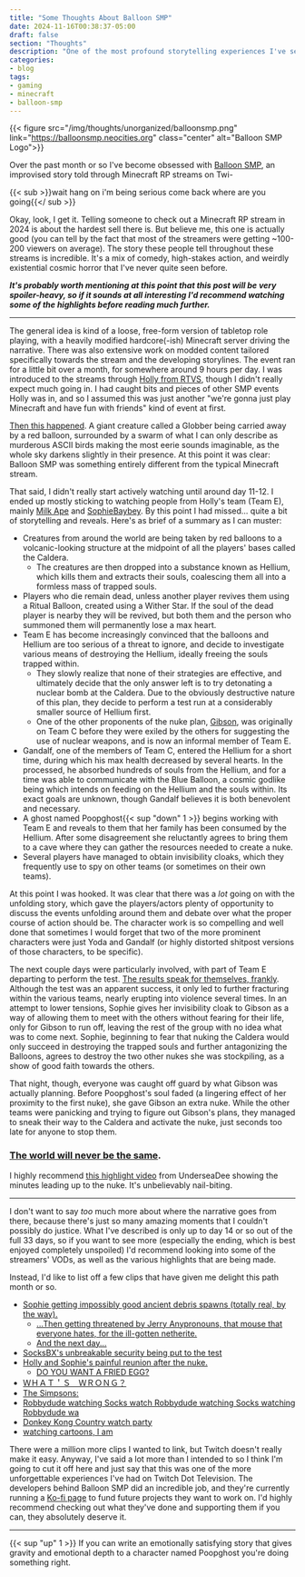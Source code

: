 ```yaml
---
title: "Some Thoughts About Balloon SMP"
date: 2024-11-16T00:38:37-05:00
draft: false
section: "Thoughts"
description: "One of the most profound storytelling experiences I've seen in years was an improvised Minecraft RP about the death of the universe. Sometimes the internet is alright."
categories:
- blog
tags:
- gaming
- minecraft
- balloon-smp
---
```


{{< figure
    src="/img/thoughts/unorganized/balloonsmp.png"
    link="https://balloonsmp.neocities.org"
    class="center"
    alt="Balloon SMP Logo">}}

Over the past month or so I've become obsessed with [Balloon SMP](https://balloonsmp.neocities.org/), an improvised story told through Minecraft RP streams on Twi-

{{< sub >}}wait hang on i'm being serious come back where are you going{{</ sub >}}

Okay, look, I get it. Telling someone to check out a Minecraft RP stream in 2024 is about the hardest sell there is. But believe me, this one is actually good (you can tell by the fact that most of the streamers were getting ~100-200 viewers on average). The story these people tell throughout these streams is incredible. It's a mix of comedy, high-stakes action, and weirdly existential cosmic horror that I've never quite seen before.

***It's probably worth mentioning at this point that this post will be very spoiler-heavy, so if it sounds at all interesting I'd recommend watching some of the highlights before reading much further.***

---

The general idea is kind of a loose, free-form version of tabletop role playing, with a heavily modified hardcore(-ish) Minecraft server driving the narrative. There was also extensive work on modded content tailored specifically towards the stream and the developing storylines. The event ran for a little bit over a month, for somewhere around 9 hours per day. I was introduced to the streams through [Holly from RTVS](https://www.twitch.tv/hollow_tones/clip/InventiveProudCroissantTheThing-uMvDSgHarTAFCmXN), though I didn't really expect much going in. I had caught bits and pieces of other SMP events Holly was in, and so I assumed this was just another "we're gonna just play Minecraft and have fun with friends" kind of event at first.

[Then this happened](https://youtu.be/OJIVGpXkSWs?t=22211). A giant creature called a Globber being carried away by a red balloon, surrounded by a swarm of what I can only describe as murderous ASCII birds making the most eerie sounds imaginable, as the whole sky darkens slightly in their presence. At this point it was clear: Balloon SMP was something entirely different from the typical Minecraft stream.

That said, I didn't really start actively watching until around day 11-12. I ended up mostly sticking to watching people from Holly's team (Team E), mainly [Milk Ape](https://www.twitch.tv/milk__ape) and [SophieBaybey](https://www.twitch.tv/sophiebaybey). By this point I had missed... quite a bit of storytelling and reveals. Here's as brief of a summary as I can muster:

* Creatures from around the world are being taken by red balloons to a volcanic-looking structure at the midpoint of all the players' bases called the Caldera.
  * The creatures are then dropped into a substance known as Hellium, which kills them and extracts their souls, coalescing them all into a formless mass of trapped souls.
* Players who die remain dead, unless another player revives them using a Ritual Balloon, created using a Wither Star. If the soul of the dead player is nearby they will be revived, but both them and the person who summoned them will permanently lose a max heart.
* Team E has become increasingly convinced that the balloons and Hellium are too serious of a threat to ignore, and decide to investigate various means of destroying the Hellium, ideally freeing the souls trapped within.
  * They slowly realize that none of their strategies are effective, and ultimately decide that the only answer left is to try detonating a nuclear bomb at the Caldera. Due to the obviously destructive nature of this plan, they decide to perform a test run at a considerably smaller source of Hellium first.
  * One of the other proponents of the nuke plan, [Gibson](https://www.twitch.tv/padabana), was originally on Team C before they were exiled by the others for suggesting the use of nuclear weapons, and is now an informal member of Team E.
* Gandalf, one of the members of Team C, entered the Hellium for a short time, during which his max health decreased by several hearts. In the processed, he absorbed hundreds of souls from the Hellium, and for a time was able to communicate with the Blue Balloon, a cosmic godlike being which intends on feeding on the Hellium and the souls within. Its exact goals are unknown, though Gandalf believes it is both benevolent and necessary.
* A ghost named Poopghost{{< sup "down" 1 >}} begins working with Team E and reveals to them that her family has been consumed by the Hellium. After some disagreement she reluctantly agrees to bring them to a cave where they can gather the resources needed to create a nuke.
* Several players have managed to obtain invisibility cloaks, which they frequently use to spy on other teams (or sometimes on their own teams).

At this point I was hooked. It was clear that there was a *lot* going on with the unfolding story, which gave the players/actors plenty of opportunity to discuss the events unfolding around them and debate over what the proper course of action should be. The character work is so compelling and well done that sometimes I would forget that two of the more prominent characters were just Yoda and Gandalf (or highly distorted shitpost versions of those characters, to be specific).

The next couple days were particularly involved, with part of Team E departing to perform the test. [The results speak for themselves, frankly](https://www.twitch.tv/sophiebaybey/clip/ConfidentLuckyPistachioDxAbomb-ZKjmmjzkiJn5yy3e). Although the test was an apparent success, it only led to further fracturing within the various teams, nearly erupting into violence several times. In an attempt to lower tensions, Sophie gives her invisibility cloak to Gibson as a way of allowing them to meet with the others without fearing for their life, only for Gibson to run off, leaving the rest of the group with no idea what was to come next. Sophie, beginning to fear that nuking the Caldera would only succeed in destroying the trapped souls and further antagonizing the Balloons, agrees to destroy the two other nukes she was stockpiling, as a show of good faith towards the others.

That night, though, everyone was caught off guard by what Gibson was actually planning. Before Poopghost's soul faded (a lingering effect of her proximity to the first nuke), she gave Gibson an extra nuke. While the other teams were panicking and trying to figure out Gibson's plans, they managed to sneak their way to the Caldera and activate the nuke, just seconds too late for anyone to stop them.

### [The world will never be the same](https://www.twitch.tv/sophiebaybey/clip/CarelessSnappyTermiteWow-AlFX4xS8jBOnRYWO).

I highly recommend [this highlight video](https://www.youtube.com/watch?v=Z3Hi4RioIsM) from UnderseaDee showing the minutes leading up to the nuke. It's unbelievably nail-biting.

---

I don't want to say *too* much more about where the narrative goes from there, because there's just so many amazing moments that I couldn't possibly do justice. What I've described is only up to day 14 or so out of the full 33 days, so if you want to see more (especially the ending, which is best enjoyed completely unspoiled) I'd recommend looking into some of the streamers' VODs, as well as the various highlights that are being made.

Instead, I'd like to list off a few clips that have given me delight this path month or so.

* [Sophie getting impossibly good ancient debris spawns \(totally real, by the way\).](https://www.twitch.tv/sophiebaybey/clip/MagnificentFaithfulClamNononoCat-p_m-rfW_c2GfX2d0)
  * [...Then getting threatened by Jerry Anypronouns, that mouse that everyone hates, for the ill-gotten netherite.](https://www.twitch.tv/sophiebaybey/clip/SuspiciousHomelyBatRalpherZ-TO1P0zs6K6F7abYs)
  * [And the next day...](https://www.twitch.tv/sophiebaybey/clip/PolishedEncouragingMarten4Head-e-G2CFVcy3o3XxDb)
* [SocksBX's unbreakable security being put to the test](https://www.twitch.tv/sophiebaybey/clip/PrettyBoldBurritoNerfRedBlaster-wZGeMoGDWHSW-iMw)
* [Holly and Sophie's painful reunion after the nuke.](https://www.twitch.tv/sophiebaybey/clip/SleepyInterestingMangoPeteZaroll-aG8A9AxHDM47V4d3)
  * [DO YOU WANT A FRIED EGG?](https://www.twitch.tv/sophiebaybey/clip/FurtiveSincereRutabagaKlappa-yj8-wDOKvcODXeOk)
* [ＷＨＡＴ＇Ｓ　ＷＲＯＮＧ？](https://www.twitch.tv/sophiebaybey/clip/EnchantingFurryBurritoStoneLightning-E4wlg98gLXbsadL-)
* [The Simpsons:](https://www.twitch.tv/sophiebaybey/clip/WanderingThoughtfulHerbsMVGame-DMpwlXSI9hMuyRQ5)
* [Robbydude watching Socks watch Robbydude watching Socks watching Robbydude wa](https://www.twitch.tv/padabana/clip/MistyShakingPancakeLitty-Y8JHFu6Q1mARa6Mj)
* [Donkey Kong Country watch party](https://www.twitch.tv/padabana/clip/InterestingClearBunnyPeoplesChamp-i0TcLh60DR0WzrQy)
* [watching cartoons, I am](https://www.twitch.tv/therealyocow/clip/SmilingUnsightlySandwichCoolStoryBob-0xx9uSuCZKZd2iw3)

There were a million more clips I wanted to link, but Twitch doesn't really make it easy. Anyway, I've said a lot more than I intended to so I think I'm going to cut it off here and just say that this was one of the more unforgettable experiences I've had on Twitch Dot Television. The developers behind Balloon SMP did an incredible job, and they're currently running a [Ko-fi page](https://ko-fi.com/balloonsmp) to fund future projects they want to work on. I'd highly recommend checking out what they've done and supporting them if you can, they absolutely deserve it.

---

{{< sup "up" 1 >}}
If you can write an emotionally satisfying story that gives gravity and emotional depth to a character named Poopghost you're doing something right.